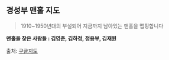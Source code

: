 경성부 맨홀 지도
---------------
> 1910~1950년대의 부설되어 지금까지 남아있는 맨홀을 맵핑합니다

**맨홀을 찾은 사람들 : 김영준, 김하정, 정용부, 김재원**

출처: [구글지도](https://www.google.com/maps/d/viewer?mid=11FV_yj5yooIo0gKOE9-uNNOD1GkcwhA2&shorturl=1&ll=37.55104076943775%2C126.96351770000001&z=10)


